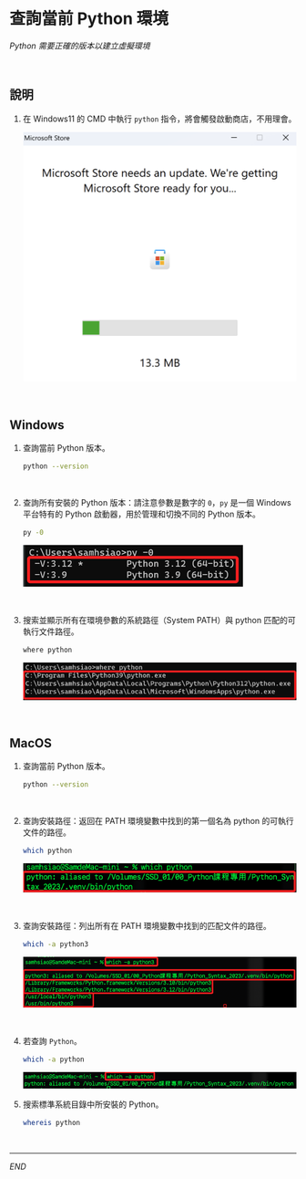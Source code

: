 # 查詢當前 Python 環境

_Python 需要正確的版本以建立虛擬環境_

<br>

## 說明

1. 在 Windows11 的 CMD 中執行 `python` 指令，將會觸發啟動商店，不用理會。

    ![](images/img_31.png)

<br>

## Windows

1. 查詢當前 Python 版本。

    ```bash
    python --version
    ```

<br>

2. 查詢所有安裝的 Python 版本：請注意參數是數字的 `0`，`py` 是一個 Windows 平台特有的 Python 啟動器，用於管理和切換不同的 Python 版本。

    ```bash
    py -0
    ```

    ![](images/img_03.png)

<br>

3. 搜索並顯示所有在環境參數的系統路徑（System PATH）與 python 匹配的可執行文件路徑。

    ```bash
    where python
    ```
    
    ![](images/img_02.png)

<br>

## MacOS

1. 查詢當前 Python 版本。

    ```bash
    python --version
    ```

<br>

2. 查詢安裝路徑：返回在 PATH 環境變數中找到的第一個名為 python 的可執行文件的路徑。

    ```bash
    which python
    ```

    ![](images/img_04.png)

<br>

3. 查詢安裝路徑：列出所有在 PATH 環境變數中找到的匹配文件的路徑。

    ```bash
    which -a python3
    ```

    ![](images/img_15.png)

<br>

4. 若查詢 `Python`。

    ```bash
    which -a python
    ```

    ![](images/img_16.png)

5. 搜索標準系統目錄中所安裝的 Python。

    ```bash
    whereis python
    ```

<br>


---

_END_


